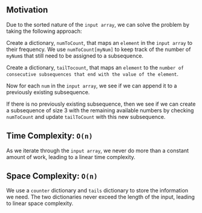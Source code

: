 ## Motivation
Due to the sorted nature of the `input array`, we can solve the problem by taking the following approach:

Create a dictionary, `numToCount`, that maps an `element` in the `input array` to their frequency. We use `numToCount[myNum]` to keep track of the number of `myNum`s that still need to be assigned to a subsequence.

Create a dictionary, `tailTocount`, that maps an `element` to the `number of consecutive subsequences that end with the value of the element`. 

Now for each `num` in the `input array`, we see if we can append it to a previously existing subsequence. 

If there is no previously existing subsequence, then we see if we can create a subsequence of size 3 with the remaining available numbers by checking `numToCount` and update `tailToCount` with this new subsequence. 


## Time Complexity: `O(n)`
As we iterate through the `input array`, we never do more than a constant amount of work, leading to a linear time complexity.

## Space Complexity: `O(n)`
We use a `counter` dictionary and `tails` dictionary to store the information we need. The two dictionaries never exceed the length of the input, leading to linear space complexity.